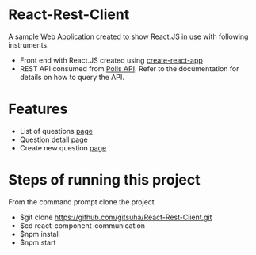 # React-Rest-Client

A sample Web Application created to show React.JS in use with following instruments.

- Front end with React.JS created using [create-react-app](https://github.com/facebook/create-react-app)
- REST API consumed from [Polls API](https://pollsapi.docs.apiary.io/). Refer to the documentation for details on how to query the API.

# Features

- List of questions [page](https://drive.google.com/file/d/1LriX23anMeFMROPppKGCcpfZhY3B1lsZ/view?usp=sharing)
- Question detail [page](https://drive.google.com/file/d/1AdPQtqcXvn_52fGdBxtr_aN_UZHkz00T/view?usp=sharing)
- Create new question [page](https://pollsapi.docs.apiary.io/#/reference/question/questions-collection/create-a-new-question?mc=reference%2Fquestion%2Fquestions-collection%2Fcreate-a-new-question%2F201)

# Steps of running this project

From the command prompt clone the project

* $git clone https://github.com/gitsuha/React-Rest-Client.git
* $cd react-component-communication
* $npm install
* $npm start
